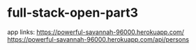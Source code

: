 # full-stack-open-part3
app links:
https://powerful-savannah-96000.herokuapp.com/
https://powerful-savannah-96000.herokuapp.com/api/persons